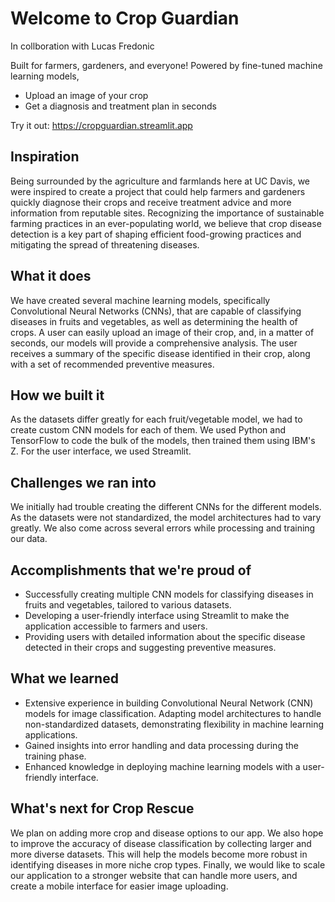 # Welcome to Crop Guardian

In collboration with Lucas Fredonic

Built for farmers, gardeners, and everyone!
Powered by fine-tuned machine learning models,
- Upload an image of your crop
- Get a diagnosis and treatment plan in seconds

Try it out: https://cropguardian.streamlit.app

## Inspiration
Being surrounded by the agriculture and farmlands here at UC Davis, we were inspired to create a project that could help farmers and gardeners quickly diagnose their crops and receive treatment advice and more information from reputable sites. Recognizing the importance of sustainable farming practices in an ever-populating world, we believe that crop disease detection is a key part of shaping efficient food-growing practices and mitigating the spread of threatening diseases.

## What it does
We have created several machine learning models, specifically Convolutional Neural Networks (CNNs), that are capable of classifying diseases in fruits and vegetables, as well as determining the health of crops. A user can easily upload an image of their crop, and, in a matter of seconds, our models will provide a comprehensive analysis. The user receives a summary of the specific disease identified in their crop, along with a set of recommended preventive measures.

## How we built it
As the datasets differ greatly for each fruit/vegetable model, we had to create custom CNN models for each of them. We used Python and TensorFlow to code the bulk of the models, then trained them using IBM's Z. For the user interface, we used Streamlit.

## Challenges we ran into
We initially had trouble creating the different CNNs for the different models. As the datasets were not standardized, the model architectures had to vary greatly. We also come across several errors while processing and training our data.

## Accomplishments that we're proud of
- Successfully creating multiple CNN models for classifying diseases in fruits and vegetables, tailored to various datasets.
- Developing a user-friendly interface using Streamlit to make the application accessible to farmers and users.
- Providing users with detailed information about the specific disease detected in their crops and suggesting preventive measures.
## What we learned
- Extensive experience in building Convolutional Neural Network (CNN) models for image classification. Adapting model architectures to handle non-standardized datasets, demonstrating flexibility in machine learning applications.
- Gained insights into error handling and data processing during the training phase.
- Enhanced knowledge in deploying machine learning models with a user-friendly interface.
## What's next for Crop Rescue
We plan on adding more crop and disease options to our app. We also hope to improve the accuracy of disease classification by collecting larger and more diverse datasets. This will help the models become more robust in identifying diseases in more niche crop types. Finally, we would like to scale our application to a stronger website that can handle more users, and create a mobile interface for easier image uploading.
